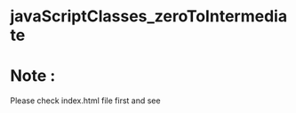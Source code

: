 # javaScriptClasses_zeroToIntermediate

# Note : 
Please check index.html file first and see <script> tag , then only jump to classes.js files...
